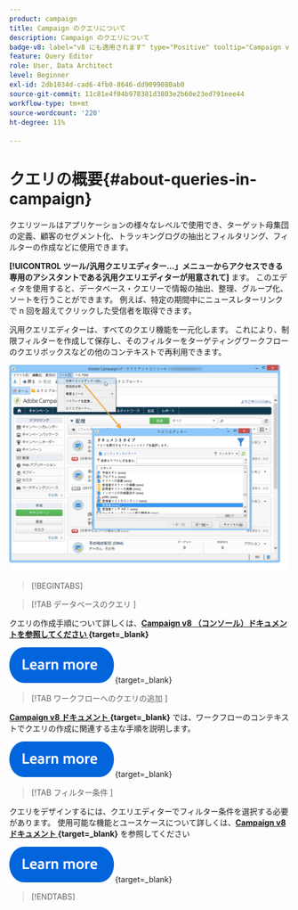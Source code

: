 ```yaml
---
product: campaign
title: Campaign のクエリについて
description: Campaign のクエリについて
badge-v8: label="v8 にも適用されます" type="Positive" tooltip="Campaign v8 にも適用されます"
feature: Query Editor
role: User, Data Architect
level: Beginner
exl-id: 2db1034d-cad6-4fb0-8646-dd9099080ab0
source-git-commit: 11c81e4f04b978381d3803e2b60e23ed791eee44
workflow-type: tm+mt
source-wordcount: '220'
ht-degree: 11%

---
```


# クエリの概要{#about-queries-in-campaign}

クエリツールはアプリケーションの様々なレベルで使用でき、ターゲット母集団の定義、顧客のセグメント化、トラッキングログの抽出とフィルタリング、フィルターの作成などに使用できます。

**[!UICONTROL ツール/汎用クエリエディター…」メニューからアクセスできる専用のアシスタントである汎用クエリエディターが用意されて]** ます。 このエディタを使用すると、データベース・クエリーで情報の抽出、整理、グループ化、ソートを行うことができます。 例えば、特定の期間中にニュースレターリンクで n 回を超えてクリックした受信者を取得できます。

汎用クエリエディターは、すべてのクエリ機能を一元化します。 これにより、制限フィルターを作成して保存し、そのフィルターをターゲティングワークフローのクエリボックスなどの他のコンテキストで再利用できます。

![ クエリエディターにアクセスしてテーブルを選択する ](assets/query_editor_nveau_21.png)


>[!BEGINTABS]

>[!TAB  データベースのクエリ ]

クエリの作成手順について詳しくは、**[Campaign v8 （コンソール）ドキュメントを参照してください ](https://experienceleague.adobe.com/en/docs/campaign/campaign-v8/data/query/query-editor){target=_blank}**


[![画像](../../assets/do-not-localize/learn-more-button.svg)](https://experienceleague.adobe.com/en/docs/campaign/campaign-v8/data/query/query-editor){target=_blank}


>[!TAB  ワークフローへのクエリの追加 ]

**[Campaign v8 ドキュメント ](https://experienceleague.adobe.com/ja/docs/campaign/automation/workflows/wf-activities/targeting-activities/query){target=_blank}** では、ワークフローのコンテキストでクエリの作成に関連する主な手順を説明します。

[![画像](../../assets/do-not-localize/learn-more-button.svg)](https://experienceleague.adobe.com/ja/docs/campaign/automation/workflows/wf-activities/targeting-activities/query){target=_blank}

>[!TAB  フィルター条件 ]

クエリをデザインするには、クエリエディターでフィルター条件を選択する必要があります。 使用可能な機能とユースケースについて詳しくは、**[Campaign v8 ドキュメント ](https://experienceleague.adobe.com/en/docs/campaign/campaign-v8/data/query/filter-conditions){target=_blank}** を参照してください

[![画像](../../assets/do-not-localize/learn-more-button.svg)](https://experienceleague.adobe.com/en/docs/campaign/campaign-v8/data/query/filter-conditions){target=_blank}

>[!ENDTABS]

